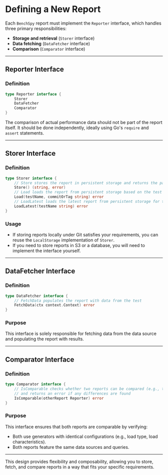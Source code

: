 # Defining a New Report

Each `BenchSpy` report must implement the `Reporter` interface, which handles three primary responsibilities:
- **Storage and retrieval** (`Storer` interface)
- **Data fetching** (`DataFetcher` interface)
- **Comparison** (`Comparator` interface)

---

## Reporter Interface
### Definition
```go
type Reporter interface {
	Storer
	DataFetcher
	Comparator
}
```

The comparison of actual performance data should not be part of the report itself. It should be done independently, ideally using Go's `require` and `assert` statements.

---

## Storer Interface
### Definition
```go
type Storer interface {
	// Store stores the report in persistent storage and returns the path to it, or an error
	Store() (string, error)
	// Load loads the report from persistent storage based on the test name and commit/tag, or returns an error
	Load(testName, commitOrTag string) error
	// LoadLatest loads the latest report from persistent storage for the given test name, or returns an error
	LoadLatest(testName string) error
}
```

### Usage
- If storing reports locally under Git satisfies your requirements, you can reuse the `LocalStorage` implementation of `Storer`.
- If you need to store reports in S3 or a database, you will need to implement the interface yourself.

---

## DataFetcher Interface
### Definition
```go
type DataFetcher interface {
	// FetchData populates the report with data from the test
	FetchData(ctx context.Context) error
}
```

### Purpose
This interface is solely responsible for fetching data from the data source and populating the report with results.

---

## Comparator Interface
### Definition
```go
type Comparator interface {
	// IsComparable checks whether two reports can be compared (e.g., test configuration, app resources, queries, and metrics are identical),
	// and returns an error if any differences are found
	IsComparable(otherReport Reporter) error
}
```

### Purpose
This interface ensures that both reports are comparable by verifying:
- Both use generators with identical configurations (e.g., load type, load characteristics).
- Both reports feature the same data sources and queries.

---

This design provides flexibility and composability, allowing you to store, fetch, and compare reports in a way that fits your specific requirements.